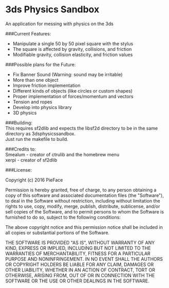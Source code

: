 # 3ds Physics Sandbox
An application for messing with physics on the 3ds

###Current Features:  
- Manipulate a single 50 by 50 pixel square with the stylus  
- The square is affected by gravity, collisions, and friction  
- Modifiable gravity, collision elasticity, and friction values  

###Possible plans for the Future:  
- Fix Banner Sound (Warning: sound may be irritable)
- More than one object  
- Improve friction implementation
- Different kinds of objects (like circles or custom shapes)  
- Proper implementation of forces/momentum and vectors  
- Tension and ropes  
- Develop into physics library
- 3D physics

###Building:  
This requires sf2dlib and expects the libsf2d directory to be in the same directory as 3dsphysicssandbox.  
Just run the makefile to build.

###Credits to:  
Smealum - creator of ctrulib and the homebrew menu  
xerpi - creator of sf2dlib

###License:

Copyright (c) 2016 PieFace

Permission is hereby granted, free of charge, to any person obtaining a copy of this software and associated documentation files (the "Software"), to deal in the Software without restriction, including without limitation the rights to use, copy, modify, merge, publish, distribute, sublicense, and/or sell copies of the Software, and to permit persons to whom the Software is furnished to do so, subject to the following conditions:

The above copyright notice and this permission notice shall be included in all copies or substantial portions of the Software.

THE SOFTWARE IS PROVIDED "AS IS", WITHOUT WARRANTY OF ANY KIND, EXPRESS OR IMPLIED, INCLUDING BUT NOT LIMITED TO THE WARRANTIES OF MERCHANTABILITY, FITNESS FOR A PARTICULAR PURPOSE AND NONINFRINGEMENT. IN NO EVENT SHALL THE AUTHORS OR COPYRIGHT HOLDERS BE LIABLE FOR ANY CLAIM, DAMAGES OR OTHER LIABILITY, WHETHER IN AN ACTION OF CONTRACT, TORT OR OTHERWISE, ARISING FROM, OUT OF OR IN CONNECTION WITH THE SOFTWARE OR THE USE OR OTHER DEALINGS IN THE SOFTWARE.
